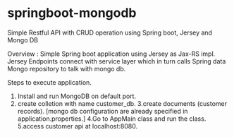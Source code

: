 # springboot-mongodb
Simple  Restful API with CRUD operation using Spring boot, Jersey and Mongo DB

Overview : Simple Spring boot application using Jersey as Jax-RS impl. Jersey Endpoints connect with service layer which in turn calls Spring data Mongo repository to talk with mongo db.

Steps to execute application.

1. Install and run MongoDB on default port.
2. create colletion with name customer_db.
3.create documents (customer records).
[mongo db configuration are already specified in application.properties.]
4.Go to AppMain class and run the class.
5.access customer api at localhost:8080.



